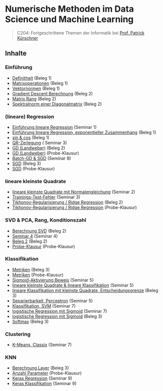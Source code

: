 # Numerische Methoden im Data Science und Machine Learning

> C204: Fortgeschrittene Themen der Informatik bei [Prof. Patrick Kürschner](https://mnz.htwk-leipzig.de/mnz/personen/professuren/prof-dr-rer-nat-patrick-kuerschner/)


## Inhalte

### Einführung

- [Definitheit](./src/tasks/b1/definitheit.ipynb) (Beleg 1)
- [Matrixoperationen](./src/tasks/b1/matrixoperationen.ipynb) (Beleg 1)
- [Vektornormen](./src/tasks/b1/vektornormen.ipynb) (Beleg 1)
- [Gradient Descent Berechnung](./src/tasks/b2/abstiegsverfahren.ipynb) (Beleg 2)
- [Matrix Rang](./src/tasks/b2/rang_matrix.ipynb) (Beleg 2)
- [Spektralnorm einer Diagonalmatrix](./src/tasks/b2/spektralnorm_diagonalmatrix.ipynb) (Beleg 2)

### (lineare) Regression

- [Einführung lineare Regression](./src/seminars/s01_lin_reg.ipynb) (Seminar 1)
- [Einführung lineare Regression, exponentieller Zusammenhang](./src/tasks/b1/lineare_regression.ipynb) (Beleg 1)
- [sin & cos](./src/tasks/b1/regression_sin_cos.ipynb) (Beleg 1)
- [QR-Zerlegung](./src/seminars/s03_lin_reg_qr.ipynb) ( Seminar 3)
- [GD (Landweber)](./src/tasks/b2/lstsq_regularisierung_landweber.ipynb) (Beleg 2)
- [GD (Landweber)](./src/test_exam/2a_lstsq_tikhonov_gd.ipynb) (Probe-Klausur)
- [Batch-GD & SGD](./src/seminars/s08_lstsq_grad.ipynb) (Seminar 8)
- [SGD](./src/tasks/b3/sgd.ipynb) (Beleg 3)
- [SGD](./src/test_exam/3b_sgd.ipynb) (Probe-Klausur)

### lineare kleinste Quadrate

- [lineare kleinste Quadrate mit Normalengleichung](./src/seminars/s02_lin_lstsq.ipynb) (Seminar 2)
- [Trainings-Test-Fehler](./src/seminars/s03_train_test_fehler.ipynb) (Seminar 3)
- [Tikhonov-Regularisierung / Ridge Regression](./src/tasks/b2/lstsq_regularisierung_landweber.ipynb) (Beleg 2)
- [Tikhonov-Regularisierung / Ridge Regression](./src/test_exam/2a_lstsq_tikhonov_gd.ipynb) (Probe-Klausur)

### SVD & PCA, Rang, Konditionszahl

- [Berechnung SVD](./src/tasks/b2/svd.ipynb) (Beleg 2)
- [Seminar 4](./src/seminars/s04_svd_pca.ipynb) (Seminar 4)
- [Beleg 2](./src/tasks/b2/rank_pca.ipynb) (Beleg 2)
- [Probe-Klausur](./src/test_exam/2b_svd_rang_pca.ipynb) (Probe-Klausur)

### Klassifikation

- [Metriken](./src/tasks/b3/metriken.ipynb) (Beleg 3)
- [Metriken](./src/test_exam/3a_metriken.ipynb) (Probe-Klausur)
- [Sigmoid-Aktivierung Beweis](./src/seminars/s05_aktivierungsfunktion.ipynb) (Seminar 5)
- [lineare kleinste Quadrate & lineare Klassifikation](./src/seminars/s05_lineare_klassifikatoren.ipynb) (Seminar 5)
- [lineare Klassifikation mit kleinste Quadrate, Entscheidungsgrenze](./src/tasks/b3/lin_klass_log_regr.ipynb) (Beleg 3)
- [Separierbarkeit, Perceptron](./src/seminars/s05_perceptron.ipynb) (Seminar 5)
- [Klassifikation, SVM](./src/seminars/s07_klassifikation.ipynb) (Seminar 7)
- [logistische Regression mit Sigmoid](./src/seminars/s07_klassifikation.ipynb) (Seminar 7)
- [logistische Regression mit Sigmoid](./src/tasks/b3/lin_klass_log_regr.ipynb) (Beleg 3)
- [Softmax](./src/tasks/b3/softmax.ipynb) (Beleg 3)

### Clustering

- [K-Means, Classix](./src/seminars/s07_clustering.ipynb) (Seminar 7)

### KNN

- [Berechnung Layer](./src/tasks/b3/knn.ipynb) (Beleg 3)
- [Anzahl Parameter](./src/test_exam/1c_knn_param.ipynb) (Probe-Klausur)
- [Keras Regression](./src/seminars/s09_knn_boston.ipynb) (Seminar 9)
- [Keras Klassifikation](./src/seminars/s09_knn.ipynb) (Seminar 9)
